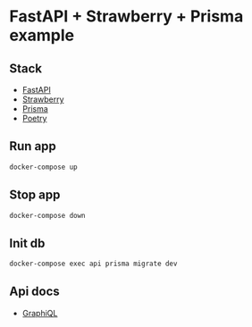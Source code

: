 # FastAPI + Strawberry + Prisma example

## Stack

- [FastAPI](https://fastapi.tiangolo.com/)
- [Strawberry](https://strawberry.rocks/)
- [Prisma](https://prisma-client-py.readthedocs.io/en/stable/)
- [Poetry](https://python-poetry.org/)

## Run app

```bash
docker-compose up
```

## Stop app

```bash
docker-compose down
```

## Init db

```bash
docker-compose exec api prisma migrate dev
```

## Api docs

- [GraphiQL](http://localhost:8000/graphql)
